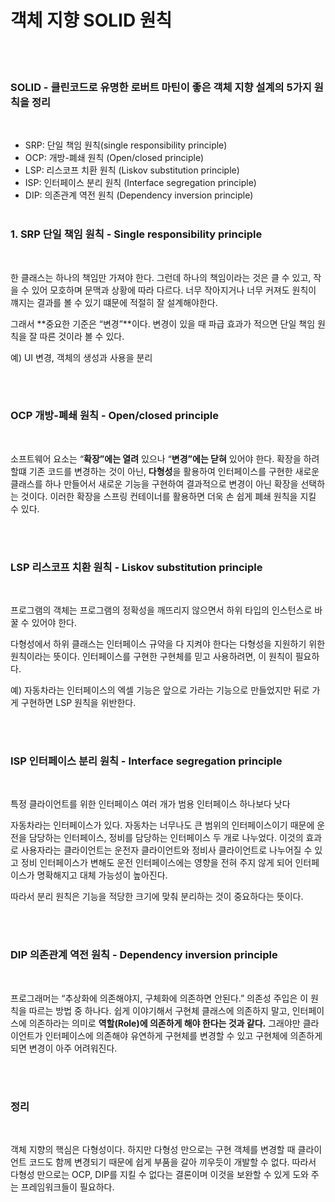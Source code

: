 # 객체 지향 SOLID 원칙

<br/>
<br/>

### **SOLID - 클린코드로 유명한 로버트 마틴이 좋은 객체 지향 설계의 5가지 원칙을 정리**

<br/>

- SRP: 단일 책임 원칙(single responsibility principle)
- OCP: 개방-폐쇄 원칙 (Open/closed principle)
- LSP: 리스코프 치환 원칙 (Liskov substitution principle)
- ISP: 인터페이스 분리 원칙 (Interface segregation principle)
- DIP: 의존관계 역전 원칙 (Dependency inversion principle)
  <br/>
  <br/>

### **1. SRP 단일 책임 원칙 - Single responsibility principle**

<br/>

한 클래스는 하나의 책임만 가져야 한다. 그런데 하나의 책임이라는 것은 클 수 있고, 작을 수 있어 모호하며 문맥과 상황에 따라 다르다. 너무 작아지거나 너무 커져도 원칙이 꺠지는 결과를 볼 수 있기 떄문에 적절히 잘 설계해야한다.

그래서 **중요한 기준은 “변경”**이다. 변경이 있을 때 파급 효과가 적으면 단일 책임 원칙을 잘 따른 것이라 볼 수 있다.

예) UI 변경, 객체의 생성과 사용을 분리

<br/>
<br/>

### **OCP 개방-폐쇄 원칙 - Open/closed principle**

<br/>

소프트웨어 요소는 “**확장”에는 열려** 있으나 “**변경”에는 닫혀** 있어야 한다. 확장을 하려할떄 기존 코드를 변경하는 것이 아닌, **다형성**을 활용하여 인터페이스를 구현한 새로운 클래스를 하나 만들어서 새로운 기능을 구현하여 결과적으로 변경이 아닌 확장을 선택하는 것이다. 이러한 확장을 스프링 컨테이너를 활용하면 더욱 손 쉽게 폐쇄 원칙을 지킬 수 있다.

<br/>
<br/>

### **LSP 리스코프 치환 원칙 - Liskov substitution principle**

<br/>

프로그램의 객체는 프로그램의 정확성을 깨뜨리지 않으면서 하위 타입의 인스턴스로 바꿀 수 있어야 한다.

다형성에서 하위 클래스는 인터페이스 규약을 다 지켜야 한다는 다형성을 지원하기 위한 원칙이라는 뜻이다. 인터페이스를 구현한 구현체를 믿고 사용하려면, 이 원칙이 필요하다.

예) 자동차라는 인터페이스의 엑셀 기능은 앞으로 가라는 기능으로 만들었지만 뒤로 가게 구현하면 LSP 원칙을 위반한다.

<br/>
<br/>

### **ISP 인터페이스 분리 원칙 - Interface segregation principle**

<br/>

특정 클라이언트를 위한 인터페이스 여러 개가 범용 인터페이스 하나보다 낫다

자동차라는 인터페이스가 있다. 자동차는 너무나도 큰 범위의 인터페이스이기 때문에 운전을 담당하는 인터페이스, 정비를 담당하는 인터페이스 두 개로 나누었다. 이것의 효과로 사용자라는 클라이언트는 운전자 클라이언트와 정비사 클라이언트로 나누어질 수 있고 정비 인터페이스가 변해도 운전 인터페이스에는 영향을 전혀 주지 않게 되어 인터페이스가 명확해지고 대체 가능성이 높아진다.

따라서 분리 원칙은 기능을 적당한 크기에 맞춰 분리하는 것이 중요하다는 뜻이다.

<br/>
<br/>

### **DIP 의존관계 역전 원칙 - Dependency inversion principle**

<br/>

프로그래머는 “추상화에 의존해야지, 구체화에 의존하면 안된다.” 의존성 주입은 이 원칙을 따르는 방법 중 하나다. 쉽게 이야기해서 구현체 클래스에 의존하지 말고, 인터페이스에 의존하라는 의미로 **역할(Role)에 의존하게 해야 한다는 것과 같다.** 그래야만 클라이언트가 인터페이스에 의존해야 유연하게 구현체를 변경할 수 있고 구현체에 의존하게 되면 변경이 아주 어려워진다.

<br/>
<br/>

### **정리**

<br/>

객체 지향의 핵심은 다형성이다. 하지만 다형성 만으로는 구현 객체를 변경할 때 클라이언트 코드도 함께 변경되기 때문에 쉽게 부품을 갈아 끼우듯이 개발할 수 없다. 따라서 다형성 만으로는 OCP, DIP를 지킬 수 없다는 결론이며 이것을 보완할 수 있게 도와 주는 프레임워크들이 필요하다.
